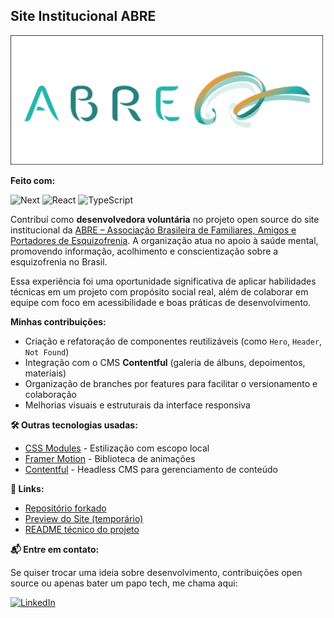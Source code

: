 ## Site Institucional **ABRE**

<img src="public/logo_abre.PNG" alt="Logo" width="500">

**Feito com:**

![Next](https://img.shields.io/badge/Next-black?style=for-the-badge&logo=next.js&logoColor=white)
![React](https://img.shields.io/badge/React-20232A?style=for-the-badge&logo=react&logoColor=61DAFB)
![TypeScript](https://img.shields.io/badge/TypeScript-007ACC?style=for-the-badge&logo=typescript&logoColor=white)

Contribuí como **desenvolvedora voluntária** no projeto open source do site institucional da [ABRE – Associação Brasileira de Familiares, Amigos e Portadores de Esquizofrenia](https://abre-brasil.netlify.app). A organização atua no apoio à saúde mental, promovendo informação, acolhimento e conscientização sobre a esquizofrenia no Brasil.

Essa experiência foi uma oportunidade significativa de aplicar habilidades técnicas em um projeto com propósito social real, além de colaborar em equipe com foco em acessibilidade e boas práticas de desenvolvimento.

**Minhas contribuições:**
- Criação e refatoração de componentes reutilizáveis (como `Hero`, `Header`, `Not Found`)
- Integração com o CMS **Contentful** (galeria de álbuns, depoimentos, materiais)
- Organização de branches por features para facilitar o versionamento e colaboração
- Melhorias visuais e estruturais da interface responsiva

**🛠️ Outras tecnologias usadas:**
- [CSS Modules](https://github.com/css-modules/css-modules) - Estilização com escopo local
- [Framer Motion](https://www.framer.com/motion/) - Biblioteca de animações
- [Contentful](https://www.contentful.com/) - Headless CMS para gerenciamento de conteúdo

**🔗 Links:**
- [Repositório forkado](https://github.com/tech-pro-bem/abre)
- [Preview do Site (temporário)](https://abre-brasil.netlify.app)
- [README técnico do projeto](https://github.com/tech-pro-bem/abre#readme)

**📬 Entre em contato:**

Se quiser trocar uma ideia sobre desenvolvimento, contribuições open source ou apenas bater um papo tech, me chama aqui:

[![LinkedIn](https://img.shields.io/badge/LinkedIn-0077B5?style=for-the-badge&logo=linkedin&logoColor=white)](https://www.linkedin.com/in/jaiana-s/)

